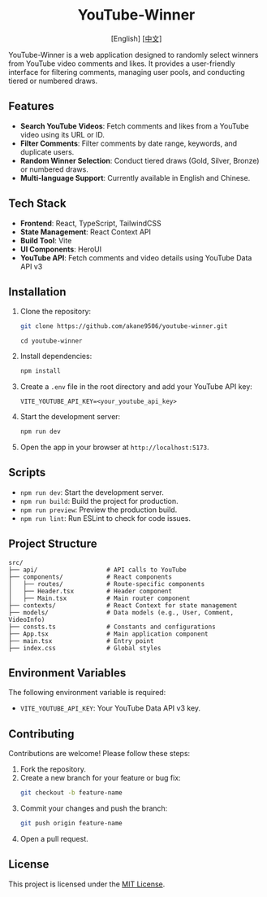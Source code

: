 <h1 align="center">YouTube-Winner</h1>
<div align="center">
  [English]
  <a href="./README_CN.md">[中文]</a>
</div>

YouTube-Winner is a web application designed to randomly select winners from YouTube video comments and likes. It provides a user-friendly interface for filtering comments, managing user pools, and conducting tiered or numbered draws.

## Features

- **Search YouTube Videos**: Fetch comments and likes from a YouTube video using its URL or ID.
- **Filter Comments**: Filter comments by date range, keywords, and duplicate users.
- **Random Winner Selection**: Conduct tiered draws (Gold, Silver, Bronze) or numbered draws.
- **Multi-language Support**: Currently available in English and Chinese.

## Tech Stack

- **Frontend**: React, TypeScript, TailwindCSS
- **State Management**: React Context API
- **Build Tool**: Vite
- **UI Components**: HeroUI
- **YouTube API**: Fetch comments and video details using YouTube Data API v3

## Installation

1. Clone the repository:
   ```bash
   git clone https://github.com/akane9506/youtube-winner.git
   ```
    ```
   cd youtube-winner
    ```

2. Install dependencies:
   ```bash
   npm install
   ```

3. Create a `.env` file in the root directory and add your YouTube API key:
   ```env
   VITE_YOUTUBE_API_KEY=<your_youtube_api_key>
   ```

4. Start the development server:
   ```bash
   npm run dev
   ```

5. Open the app in your browser at `http://localhost:5173`.

## Scripts

- `npm run dev`: Start the development server.
- `npm run build`: Build the project for production.
- `npm run preview`: Preview the production build.
- `npm run lint`: Run ESLint to check for code issues.

## Project Structure

```plaintext
src/
├── api/                   # API calls to YouTube
├── components/            # React components
│   ├── routes/            # Route-specific components
│   ├── Header.tsx         # Header component
│   ├── Main.tsx           # Main router component
├── contexts/              # React Context for state management
├── models/                # Data models (e.g., User, Comment, VideoInfo)
├── consts.ts              # Constants and configurations
├── App.tsx                # Main application component
├── main.tsx               # Entry point
├── index.css              # Global styles
```

## Environment Variables

The following environment variable is required:

- `VITE_YOUTUBE_API_KEY`: Your YouTube Data API v3 key.

## Contributing

Contributions are welcome! Please follow these steps:

1. Fork the repository.
2. Create a new branch for your feature or bug fix:
   ```bash
   git checkout -b feature-name
   ```
3. Commit your changes and push the branch:
   ```bash
   git push origin feature-name
   ```
4. Open a pull request.

## License

This project is licensed under the [MIT License](LICENSE).
